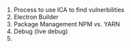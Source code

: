 1. Process to use ICA to find vulnerbilities
2. Electron Builder
3. Package Management NPM vs. YARN
4. Debug (live debug)
5. 